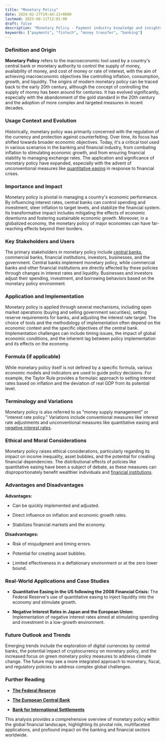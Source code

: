 ```yaml
---
title: "Monetary Policy"
date: 2024-02-27T19:44:21+0000
lastmod: 2025-08-11T12:01:00
draft: false
description: "Monetary Policy - Payment industry knowledge and insights"
keywords: ["payments", "fintech", "money transfer", "banking"]
---
```


### Definition and Origin

**Monetary Policy** refers to the macroeconomic tool used by a country's central bank or monetary authority to control the supply of money, availability of money, and cost of money or rate of interest, with the aim of achieving macroeconomic objectives like controlling inflation, consumption, growth, and liquidity. The origins of modern monetary policy can be traced back to the early 20th century, although the concept of controlling the supply of money has been around for centuries. It has evolved significantly, especially with the abandonment of the gold standard in the 20th century and the adoption of more complex and targeted measures in recent decades.

### Usage Context and Evolution

Historically, monetary policy was primarily concerned with the regulation of the currency and protection against counterfeiting. Over time, its focus has shifted towards broader economic objectives. Today, it's a critical tool used in various scenarios in the banking and financial industry, from combating inflation to stimulating economic growth, and from ensuring financial stability to managing exchange rates. The application and significance of monetary policy have expanded, especially with the advent of unconventional measures like [quantitative easing](https://faisalkhanllc.xyz/resources/payments-wiki/q/quantitative-easing-qe/) in response to financial crises.

### Importance and Impact

Monetary policy is pivotal in managing a country's economic performance. By influencing interest rates, central banks can control spending and investment, steer inflation to target levels, and stabilize the financial system. Its transformative impact includes mitigating the effects of economic downturns and fostering sustainable economic growth. Moreover, in a globalized economy, the monetary policy of major economies can have far-reaching effects beyond their borders.

### Key Stakeholders and Users

The primary stakeholders in monetary policy include [central banks](https://faisalkhanllc.xyz/resources/payments-wiki/c/central-banks/), commercial banks, financial institutions, investors, businesses, and the government. Central banks implement monetary policy, while commercial banks and other financial institutions are directly affected by these policies through changes in interest rates and liquidity. Businesses and investors adjust their spending, investment, and borrowing behaviors based on the monetary policy environment.

### Application and Implementation

Monetary policy is applied through several mechanisms, including open market operations (buying and selling government securities), setting reserve requirements for banks, and adjusting the interest rate target. The choice of tools and the methodology of implementation often depend on the economic context and the specific objectives of the central bank. Implementation challenges can include timing issues, the impact of global economic conditions, and the inherent lag between policy implementation and its effects on the economy.

### Formula (if applicable)

While monetary policy itself is not defined by a specific formula, various economic models and indicators are used to guide policy decisions. For example, the Taylor Rule provides a formulaic approach to setting interest rates based on inflation and the deviation of real GDP from its potential level.

### Terminology and Variations

Monetary policy is also referred to as "money supply management" or "interest rate policy." Variations include conventional measures like interest rate adjustments and unconventional measures like quantitative easing and [negative interest rates](https://faisalkhanllc.xyz/resources/payments-wiki/n/negative-interest-rates/).

### Ethical and Moral Considerations

Monetary policy raises ethical considerations, particularly regarding its impact on income inequality, asset bubbles, and the potential for creating financial dependencies. The distributional effects of policies like quantitative easing have been a subject of debate, as these measures can disproportionately benefit wealthier individuals and [financial institutions](https://faisalkhanllc.xyz/resources/payments-wiki/f/financial-institution-fi/).

### Advantages and Disadvantages

**Advantages:**

- Can be quickly implemented and adjusted.

- Direct influence on inflation and economic growth rates.

- Stabilizes financial markets and the economy.

**Disadvantages:**

- Risk of misjudgment and timing errors.

- Potential for creating asset bubbles.

- Limited effectiveness in a deflationary environment or at the zero lower bound.

### Real-World Applications and Case Studies

- **Quantitative Easing in the US following the 2008 Financial Crisis:** The Federal Reserve's use of quantitative easing to inject liquidity into the economy and stimulate growth.

- **Negative Interest Rates in Japan and the European Union:** Implementation of negative interest rates aimed at stimulating spending and investment in a low-growth environment.

### Future Outlook and Trends

Emerging trends include the exploration of digital currencies by central banks, the potential impact of cryptocurrency on monetary policy, and the increased focus on green monetary policy measures to address climate change. The future may see a more integrated approach to monetary, fiscal, and regulatory policies to address complex global challenges.

### Further Reading

- **[The Federal Reserve](https://www.federalreserve.gov)**

- **[The European Central Bank](https://www.ecb.europa.eu)**

- **[Bank for International Settlements](https://www.bis.org)**

This analysis provides a comprehensive overview of monetary policy within the global financial landscape, highlighting its pivotal role, multifaceted applications, and profound impact on the banking and financial sectors worldwide.